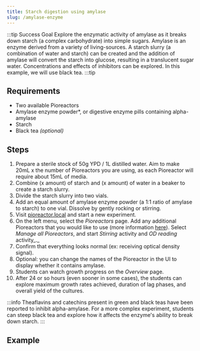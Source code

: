```yaml
---
title: Starch digestion using amylase
slug: /amylase-enzyme
---
```


:::tip Success Goal
Explore the enzymatic activity of amylase as it breaks down starch (a complex carbohydrate) into simple sugars. Amylase is an enzyme derived from a variety of living-sources. A starch slurry (a combination of water and starch) can be created and the addition of amylase will convert the starch into glucose, resulting in a translucent sugar water. Concentrations and effects of inhibitors can be explored. In this example, we will use black tea. 
:::tip

## Requirements

* Two available Pioreactors
* Amylase enzyme powder*, or digestive enzyme pills containing alpha-amylase
* Starch
* Black tea _(optional)_

## Steps

1. Prepare a sterile stock of 50g YPD / 1L distilled water. Aim to make 20mL x the number of Pioreactors you are using, as each Pioreactor will require about 15mL of media. 
2. Combine (x amount) of starch and (x amount) of water in a beaker to create a starch slurry. 
3. Divide the starch slurry into two vials. 
4. Add an equal amount of amylase enzyme powder (a 1:1 ratio of amylase to starch) to one vial. Dissolve by gently rocking or stirring.
5.  Visit [pioreactor.local](http://pioreactor.local) and start a new experiment.
6.  On the left menu, select the _Pioreactors_ page. Add any additional Pioreactors that you would like to use (more information [here](/user-guide/create-cluster)). Select _Manage all Pioreactors_, and start _Stirring_ activity and _OD reading_ activity_._
7.  Confirm that everything looks normal (ex: receiving optical density signal).
8.  Optional: you can change the names of the Pioreactor in the UI to display whether it contains amylase.
9.  Students can watch growth progress on the _Overview_ page.
10.  After 24 or so hours (even sooner in some cases),
    the students can explore maximum growth rates achieved, duration of lag phases, and overall yield of the cultures.

:::info
Theaflavins and catechins present in green and black teas have been reported to inhibit alpha-amylase. For a more complex experiment, students can steep black tea and explore how it affects the enzyme's ability to break down starch.
:::

## Example
